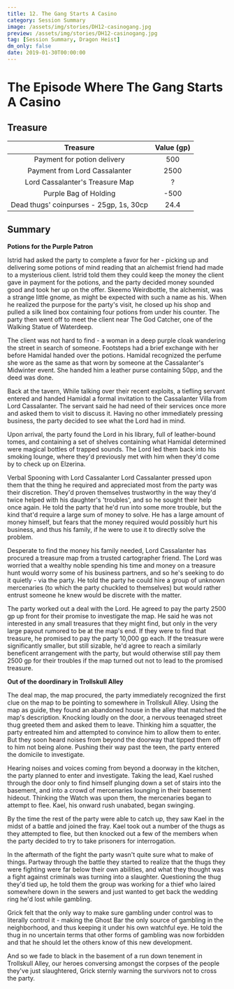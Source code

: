 ```yaml
---
title: 12. The Gang Starts A Casino
category: Session Summary
image: /assets/img/stories/DH12-casinogang.jpg
preview: /assets/img/stories/DH12-casinogang.jpg
tag: [Session Summary, Dragon Heist]
dm_only: false
date: 2019-01-30T00:00:00
---
```


# The Episode Where The Gang Starts A Casino

## Treasure

| Treasure | Value (gp) |
|:--------:|:----------:|
| Payment for potion delivery | 500 |
| Payment from Lord Cassalanter	| 2500 |
| Lord Cassalanter's Treasure Map |	? |
| Purple Bag of Holding	| -500 |
| Dead thugs' coinpurses - 25gp, 1s, 30cp | 24.4 |

## Summary

**Potions for the Purple Patron**

Istrid had asked the party to complete a favor for her - picking up and delivering some potions of mind reading that an alchemist friend had made to a mysterious client. Istrid told them they could keep the money the client gave in payment for the potions, and the party decided money sounded good and took her up on the offer. Skeemo Weirdbottle, the alchemist, was a strange little gnome, as might be expected with such a name as his. When he realized the purpose for the party's visit, he closed up his shop and pulled a silk lined box containing four potions from under his counter. The party then went off to meet the client near The God Catcher, one of the Walking Statue of Waterdeep.

The client was not hard to find - a woman in a deep purple cloak wandering the street in search of someone. Footsteps had a brief exchange with her before Hamidal handed over the potions. Hamidal recognized the perfume she wore as the same as that worn by someone at the Cassalanter's Midwinter event. She handed him a leather purse containing 50pp, and the deed was done.

Back at the tavern, While talking over their recent exploits, a tiefling servant entered and handed Hamidal a formal invitation to the Cassalanter Villa from Lord Cassalanter.  The servant said he had need of their services once more and asked them to visit to discuss it. Having no other immediately pressing business, the party decided to see what the Lord had in mind.

Upon arrival, the party found the Lord in his library, full of leather-bound tomes, and containing a set of shelves containing what Hamidal determined were magical bottles of trapped sounds. The Lord led them back into his smoking lounge, where they'd previously met with him when they'd come by to check up on Elzerina.



Verbal Spooning with Lord Cassalanter
Lord Cassalanter pressed upon them that the thing he required and appreciated most from the party was their discretion. They'd proven themselves trustworthy in the way they'd twice helped with his daughter's 'troubles', and so he sought their help once again. He told the party that he'd run into some more trouble, but the kind that'd require a large sum of money to solve. He has a large amount of money himself, but fears that the money required would possibly hurt his business, and thus his family, if he were to use it to directly solve the problem.

Desperate to find the money his family needed, Lord Cassalanter has procured a treasure map from a trusted cartographer friend. The Lord was worried that a wealthy noble spending his time and money on a treasure hunt would worry some of his business partners, and so he's seeking to do it quietly - via the party. He told the party he could hire a group of unknown mercenaries (to which the party chuckled to themselves) but would rather entrust someone he knew would be discrete with the matter.

The party worked out a deal with the Lord.  He agreed to pay the party 2500 gp up front for their promise to investigate the map. He said he was not interested in any small treasures that they might find, but only in the very large payout rumored to be at the map's end. If they were to find that treasure, he promised to pay the party 10,000 gp each. If the treasure were significantly smaller, but still sizable, he'd agree to reach a similarly beneficent arrangement with the party, but would otherwise still pay them 2500 gp for their troubles if the map turned out not to lead to the promised treasure.

**Out of the doordinary in Trollskull Alley**

The deal map, the map procured, the party immediately recognized the first clue on the map to be pointing to somewhere in Trollskull Alley. Using the map as guide, they found an abandoned house in the alley that matched the map's description. Knocking loudly on the door, a nervous teenaged street thug greeted them and asked them to leave. Thinking him a squatter, the party entreated him and attempted to convince him to allow them to enter. But they soon heard noises from beyond the doorway that tipped them off to him not being alone. Pushing their way past the teen, the party entered the domicile to investigate.

Hearing noises and voices coming from beyond a doorway in the kitchen, the party planned to enter and investigate. Taking the lead, Kael rushed through the door only to find himself plunging down a set of stairs into the basement, and into a crowd of mercenaries lounging in their basement hideout. Thinking the Watch was upon them, the mercenaries began to attempt to flee. Kael, his onward rush unabated, began swinging.

By the time the rest of the party were able to catch up, they saw Kael in the midst of a battle and joined the fray. Kael took out a number of the thugs as they attempted to flee, but then knocked out a few of the members when the party decided to try to take prisoners for interrogation.

In the aftermath of the fight the party wasn't quite sure what to make of things. Partway through the battle they started to realize that the thugs they were fighting were far below their own abilities, and what they thought was a fight against criminals was turning into a slaughter.  Questioning the thug they'd tied up, he told them the group was working for a thief who laired somewhere down in the sewers and just wanted to get back the wedding ring he'd lost while gambling.

Grick felt that the only way to make sure gambling under control was to literally control it - making the Ghost Bar the only source of gambling in the neighborhood, and thus keeping it under his own watchful eye. He told the thug in no uncertain terms that other forms of gambling was now forbidden and that he should let the others know of this new development.

And so we fade to black in the basement of a run down tenement in Trollskull Alley, our heroes conversing amongst the corpses of the people they've just slaughtered, Grick sternly warning the survivors not to cross the party.